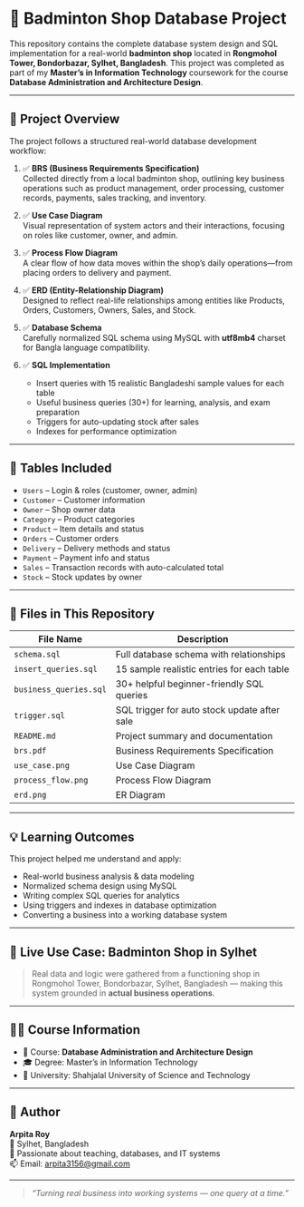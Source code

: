 # 🏸 Badminton Shop Database Project

This repository contains the complete database system design and SQL implementation for a real-world **badminton shop** located in **Rongmohol Tower, Bondorbazar, Sylhet, Bangladesh**. This project was completed as part of my **Master’s in Information Technology** coursework for the course **Database Administration and Architecture Design**.

---

## 📌 Project Overview

The project follows a structured real-world database development workflow:

1. ✅ **BRS (Business Requirements Specification)**  
   Collected directly from a local badminton shop, outlining key business operations such as product management, order processing, customer records, payments, sales tracking, and inventory.

2. ✅ **Use Case Diagram**  
   Visual representation of system actors and their interactions, focusing on roles like customer, owner, and admin.

3. ✅ **Process Flow Diagram**  
   A clear flow of how data moves within the shop’s daily operations—from placing orders to delivery and payment.

4. ✅ **ERD (Entity-Relationship Diagram)**  
   Designed to reflect real-life relationships among entities like Products, Orders, Customers, Owners, Sales, and Stock.

5. ✅ **Database Schema**  
   Carefully normalized SQL schema using MySQL with **utf8mb4** charset for Bangla language compatibility.

6. ✅ **SQL Implementation**  
   - Insert queries with 15 realistic Bangladeshi sample values for each table  
   - Useful business queries (30+) for learning, analysis, and exam preparation  
   - Triggers for auto-updating stock after sales  
   - Indexes for performance optimization

---

## 🧩 Tables Included

- `Users` – Login & roles (customer, owner, admin)  
- `Customer` – Customer information  
- `Owner` – Shop owner data  
- `Category` – Product categories  
- `Product` – Item details and status  
- `Orders` – Customer orders  
- `Delivery` – Delivery methods and status  
- `Payment` – Payment info and status  
- `Sales` – Transaction records with auto-calculated total  
- `Stock` – Stock updates by owner  

---

## 📁 Files in This Repository

| File Name               | Description                                      |
|------------------------|--------------------------------------------------|
| `schema.sql`           | Full database schema with relationships          |
| `insert_queries.sql`   | 15 sample realistic entries for each table       |
| `business_queries.sql` | 30+ helpful beginner-friendly SQL queries        |
| `trigger.sql`          | SQL trigger for auto stock update after sale     |
| `README.md`            | Project summary and documentation                |
| `brs.pdf`              | Business Requirements Specification              |
| `use_case.png`         | Use Case Diagram                                 |
| `process_flow.png`     | Process Flow Diagram                             |
| `erd.png`              | ER Diagram                                       |

---

## 💡 Learning Outcomes

This project helped me understand and apply:
- Real-world business analysis & data modeling  
- Normalized schema design using MySQL  
- Writing complex SQL queries for analytics  
- Using triggers and indexes in database optimization  
- Converting a business into a working database system

---

## 🔗 Live Use Case: Badminton Shop in Sylhet

> Real data and logic were gathered from a functioning shop in Rongmohol Tower, Bondorbazar, Sylhet, Bangladesh — making this system grounded in **actual business operations**.

---

## 🧑‍🎓 Course Information

- 📘 Course: **Database Administration and Architecture Design**  
- 🎓 Degree: Master’s in Information Technology  
- 🏫 University: Shahjalal University of Science and Technology

---

## 📧 Author

**Arpita Roy**  
📍 Sylhet, Bangladesh  
💼 Passionate about teaching, databases, and IT systems  
📫 Email: arpita3156@gmail.com

---

> *“Turning real business into working systems — one query at a time.”*

